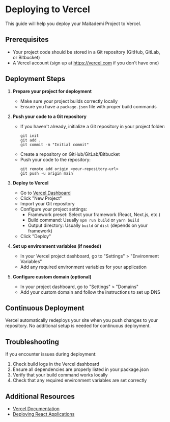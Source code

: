 # Deploying to Vercel

This guide will help you deploy your Maitademi Project to Vercel.

## Prerequisites

- Your project code should be stored in a Git repository (GitHub, GitLab, or Bitbucket)
- A Vercel account (sign up at https://vercel.com if you don't have one)

## Deployment Steps

1. **Prepare your project for deployment**
   - Make sure your project builds correctly locally
   - Ensure you have a `package.json` file with proper build commands

2. **Push your code to a Git repository**
   - If you haven't already, initialize a Git repository in your project folder:
     ```
     git init
     git add .
     git commit -m "Initial commit"
     ```
   - Create a repository on GitHub/GitLab/Bitbucket
   - Push your code to the repository:
     ```
     git remote add origin <your-repository-url>
     git push -u origin main
     ```

3. **Deploy to Vercel**
   - Go to [Vercel Dashboard](https://vercel.com/dashboard)
   - Click "New Project"
   - Import your Git repository
   - Configure your project settings:
     - Framework preset: Select your framework (React, Next.js, etc.)
     - Build command: Usually `npm run build` or `yarn build`
     - Output directory: Usually `build` or `dist` (depends on your framework)
   - Click "Deploy"

4. **Set up environment variables (if needed)**
   - In your Vercel project dashboard, go to "Settings" > "Environment Variables"
   - Add any required environment variables for your application

5. **Configure custom domain (optional)**
   - In your project dashboard, go to "Settings" > "Domains"
   - Add your custom domain and follow the instructions to set up DNS

## Continuous Deployment

Vercel automatically redeploys your site when you push changes to your repository. No additional setup is needed for continuous deployment.

## Troubleshooting

If you encounter issues during deployment:

1. Check build logs in the Vercel dashboard
2. Ensure all dependencies are properly listed in your package.json
3. Verify that your build command works locally
4. Check that any required environment variables are set correctly

## Additional Resources

- [Vercel Documentation](https://vercel.com/docs)
- [Deploying React Applications](https://vercel.com/guides/deploying-react-with-vercel)
